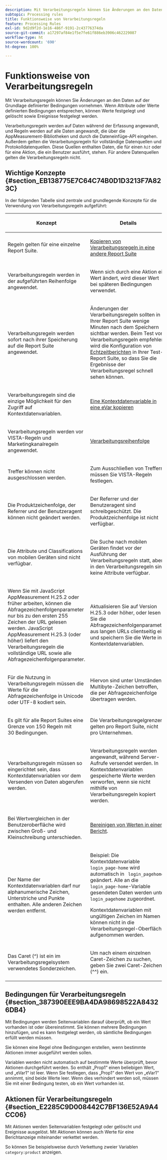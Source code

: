 ```yaml
---
description: Mit Verarbeitungsregeln können Sie Änderungen an den Daten auf der Grundlage definierter Bedingungen vornehmen. Wenn Attribute oder Werte definierten Bedingungen entsprechen, können Werte festgelegt und gelöscht sowie Ereignisse festgelegt werden.
subtopic: Processing rules
title: Funktionsweise von Verarbeitungsregeln
feature: Processing Rules
exl-id: 9d2d9f2d-1e16-486f-9191-2c43776374da
source-git-commit: a17297af84e1f5e7fe61f886eb3906c462229087
workflow-type: ht
source-wordcount: '690'
ht-degree: 100%

---
```


# Funktionsweise von Verarbeitungsregeln

Mit Verarbeitungsregeln können Sie Änderungen an den Daten auf der Grundlage definierter Bedingungen vornehmen. Wenn Attribute oder Werte definierten Bedingungen entsprechen, können Werte festgelegt und gelöscht sowie Ereignisse festgelegt werden.

Verarbeitungsregeln werden auf Daten während der Erfassung angewandt, und Regeln werden auf alle Daten angewandt, die über die AppMeasurement-Bibliotheken und durch die Dateneinfüge-API eingehen. Außerdem gelten die Verarbeitungsregeln für vollständige Datenquellen und Protokolldatenquellen. Diese Quellen enthalten Daten, die für einen  *`hit`* oder für eine Aktion, die ein Benutzer ausführt, stehen. Für andere Datenquellen gelten die Verarbeitungsregeln nicht.

## Wichtige Konzepte {#section_EB138775E7C64C74B0D1D3213F7A823C}

In der folgenden Tabelle sind zentrale und grundlegende Konzepte für die Verwendung von Verarbeitungsregeln aufgeführt:

<table id="table_287C606AE26E47AA8F737411990ACEB2"> 
 <thead> 
  <tr> 
   <th colname="col1" class="entry"> <p>Konzept </p> </th> 
   <th colname="col2" class="entry"> <p>Details </p> </th> 
  </tr> 
 </thead>
 <tbody> 
  <tr> 
   <td colname="col1"> <p>Regeln gelten für eine einzelne Report Suite. </p> </td> 
   <td colname="col2"> <p> <a href="/help/admin/admin/c-manage-report-suites/c-edit-report-suites/general/c-processing-rules/c-processing-rules-configuration/t-processing-rules-copy-to-rs.md"> Kopieren von Verarbeitungsregeln in eine andere Report Suite </a> </p> </td> 
  </tr> 
  <tr> 
   <td colname="col1"> <p>Verarbeitungsregeln werden in der aufgeführten Reihenfolge angewendet. </p> </td> 
   <td colname="col2"> <p>Wenn sich durch eine Aktion ein Wert ändert, wird dieser Wert bei späteren Bedingungen verwendet. </p> </td> 
  </tr> 
  <tr> 
   <td colname="col1"> <p>Verarbeitungsregeln werden sofort nach ihrer Speicherung auf die Report Suite angewendet. </p> </td> 
   <td colname="col2"> <p>Änderungen der Verarbeitungsregeln sollten in Ihrer Report Suite wenige Minuten nach dem Speichern sichtbar werden. Beim Test von Verarbeitungsregeln empfehlen wird die Konfiguration von  <a href="/help/admin/admin/c-manage-report-suites/c-edit-report-suites/realtime/t-realtime-admin.md"> Echtzeitberichten</a> in Ihrer Test-Report Suite, so dass Sie die Ergebnisse der Verarbeitungsregel schnell sehen können. </p> </td> 
  </tr> 
  <tr> 
   <td colname="col1"> <p>Verarbeitungsregeln sind die einzige Möglichkeit für den Zugriff auf Kontextdatenvariablen. </p> </td> 
   <td colname="col2"> <p> <a href="/help/admin/admin/c-manage-report-suites/c-edit-report-suites/general/c-processing-rules/processing-rules-examples/processing-rules-copy-context-data-event.md"> Eine Kontextdatenvariable in eine eVar kopieren </a> </p> </td> 
  </tr> 
  <tr> 
   <td colname="col1"> <p>Verarbeitungsregeln werden vor VISTA-Regeln und Marketingkanalregeln angewendet. </p> </td> 
   <td colname="col2"> <p> <a href="/help/technotes/processing-order.md"> Verarbeitungsreihenfolge </a> </p> </td> 
  </tr> 
  <tr> 
   <td colname="col1"> <p>Treffer können nicht ausgeschlossen werden. </p> </td> 
   <td colname="col2"> <p>Zum Ausschließen von Treffern müssen Sie VISTA-Regeln festlegen. </p> </td> 
  </tr> 
  <tr> 
   <td colname="col1"> <p>Die Produktzeichenfolge, der Referrer und der Benutzeragent können nicht geändert werden. </p> </td> 
   <td colname="col2"> <p>Der Referrer und der Benutzeragent sind schreibgeschützt. Die Produktzeichenfolge ist nicht verfügbar. </p> </td> 
  </tr> 
  <tr> 
   <td colname="col1"> <p>Die Attribute und Classifications von mobilen Geräten sind nicht verfügbar. </p> </td> 
   <td colname="col2"> <p>Die Suche nach mobilen Geräten findet vor der Ausführung der Verarbeitungsregeln statt, aber in den Verarbeitungsregeln sind keine Attribute verfügbar. </p> </td> 
  </tr> 
  <tr> 
   <td colname="col1"> <p>Wenn Sie mit JavaScript AppMeasurement H.25.2 oder früher arbeiten, können die Abfragezeichenfolgenparameter nur bis zu den ersten 255 Zeichen der URL gelesen werden. JavaScript AppMeasurement H.25.3 (oder höher) liefert den Verarbeitungsregeln die vollständige URL sowie alle Abfragezeichenfolgenparameter. </p> </td> 
   <td colname="col2"> <p>Aktualisieren Sie auf Version H.25.3 oder höher, oder lesen Sie die Abfragezeichenfolgenparameter aus langen URLs clientseitig ein, und speichern Sie die Werte in Kontextdatenvariablen. </p> </td> 
  </tr> 
  <tr> 
   <td colname="col1"> <p>Für die Nutzung in Verarbeitungsregeln müssen die Werte für die Abfragezeichenfolge in Unicode oder UTF-8 kodiert sein. </p> </td> 
   <td colname="col2"> <p>Hiervon sind unter Umständen Multibyte-Zeichen betroffen, die per Abfragezeichenfolge übertragen werden. </p> </td> 
  </tr> 
  <tr> 
   <td colname="col1"> <p>Es gilt für alle Report Suites eine Grenze von 150 Regeln mit 30 Bedingungen. </p> </td> 
   <td colname="col2"> <p>Die Verarbeitungsregelgrenzen gelten pro Report Suite, nicht pro Unternehmen. </p> </td> 
  </tr> 
  <tr> 
   <td colname="col1"> <p>Verarbeitungsregeln müssen so eingerichtet sein, dass Kontextdatenvariablen vor dem Versenden von Daten abgerufen werden. </p> </td> 
   <td colname="col2"> <p>Verarbeitungsregeln werden angewandt, während Server-Aufrufe versendet werden. In Kontextdatenvariablen gespeicherte Werte werden verworfen, wenn sie nicht mithilfe von Verarbeitungsregeln kopiert werden. </p> </td> 
  </tr> 
  <tr> 
   <td colname="col1"> <p>Bei Wertvergleichen in der Benutzeroberfläche wird zwischen Groß- und Kleinschreibung unterschieden. </p> </td> 
   <td colname="col2"> <p> <a href="/help/admin/admin/c-manage-report-suites/c-edit-report-suites/general/c-processing-rules/processing-rules-examples/clean-up-values-in-a-report.md"> Bereinigen von Werten in einem Bericht</a>. </p> </td> 
  </tr> 
  <tr> 
   <td colname="col1"> <p>Der Name der Kontextdatenvariablen darf nur alphanumerische Zeichen, Unterstriche und Punkte enthalten. Alle anderen Zeichen werden entfernt. </p> </td> 
   <td colname="col2"> <p>Beispiel: Die Kontextdatenvariable <code> login_page-home</code> wird automatisch in <code> login_pagehome</code> geändert. Alle an die <code> login_page-home</code>-Variable gesendeten Daten werden unter <code> login_pagehome</code> zugeordnet. </p> <p>Kontextdatenvariablen mit ungültigen Zeichen im Namen können nicht in die Verarbeitungsregel-Oberfläche aufgenommen werden. </p> </td> 
  </tr> 
  <tr> 
   <td colname="col1"> <p>Das Caret (^) ist ein im Verarbeitungsregelsystem verwendetes Sonderzeichen. </p> </td> 
   <td colname="col2"> <p>Um nach einem einzelnen Caret-Zeichen zu suchen, geben Sie zwei Caret-Zeichen (^^) ein. </p> </td> 
  </tr> 
 </tbody> 
</table>

## Bedingungen für Verarbeitungsregeln  {#section_387390EEE9BA4DA98698522A84326DB4}

Mit Bedingungen werden Seitenvariablen darauf überprüft, ob ein Wert vorhanden ist oder übereinstimmt. Sie können mehrere Bedingungen hinzufügen, und es kann festgelegt werden, ob sämtliche Bedingungen erfüllt werden müssen.

Sie können eine Regel ohne Bedingungen erstellen, wenn bestimmte Aktionen immer ausgeführt werden sollen.

Variablen werden nicht automatisch auf bestimmte Werte überprüft, bevor Aktionen durchgeführt werden. So enthält „Prop1“ einen beliebigen Wert, und „eVar1“ ist leer. Wenn Sie festlegen, dass „Prop1“ den Wert von „eVar1“ annimmt, sind beide Werte leer. Wenn dies verhindert werden soll, müssen Sie mit einer Bedingung testen, ob ein Wert vorhanden ist.

## Aktionen für Verarbeitungsregeln  {#section_E2285C9D008442C7BF136E52A9A4CC06}

Mit Aktionen werden Seitenvariablen festgelegt oder gelöscht und Ereignisse ausgelöst. Mit Aktionen können auch Werte für eine Berichtanzeige miteinander verkettet werden.

So können Sie beispielsweise durch Verkettung zweier Variablen `category:product` anzeigen.
